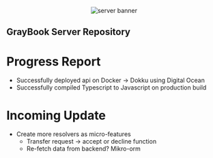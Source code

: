 <p align='center'>
    <img src="https://i.imgur.com/hYNRz8q.png" alt="server banner" />
</p>

## GrayBook Server Repository

# Progress Report

- Successfully deployed api on Docker -> Dokku using Digital Ocean
- Successfully compiled Typescript to Javascript on production build

# Incoming Update

- Create more resolvers as micro-features
	- Transfer request -> accept or decline function
	- Re-fetch data from backend? Mikro-orm


